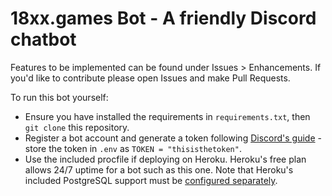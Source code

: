 18xx.games Bot - A friendly Discord chatbot
======================================================

Features to be implemented can be found under Issues > Enhancements. If you'd like to contribute please open Issues and make Pull Requests.

To run this bot yourself: 
* Ensure you have installed the requirements in `requirements.txt`, then `git clone` this repository.
* Register a bot account and generate a token following [Discord's guide](https://discordpy.readthedocs.io/en/stable/discord.html) - store the token in `.env` as `TOKEN = "thisisthetoken"`. 
* Use the included procfile if deploying on Heroku. Heroku's free plan allows 24/7 uptime for a bot such as this one. Note that Heroku's included PostgreSQL support must be [configured separately](https://www.heroku.com/postgres).
